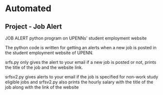 # Automated

## Project - Job Alert

JOB ALERT python program on UPENNs' student employment website 

The python code is written for getting an alerts when a new job is posted in the student employment website of UPENN.

srfs.py only gives the alert to your email if a new job is posted or not, prints the title of the job and the website link.

srfsv2.py gives alerts to your email if the job is specified for non-work study eligible jobs and 
srfsv2.py also prints the hourly salary with the title of the job along with the link of the website
